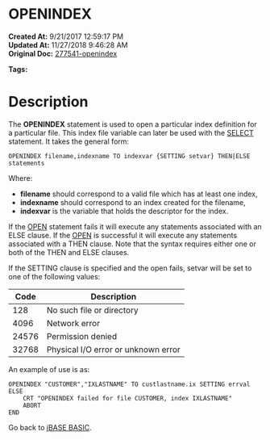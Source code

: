 # OPENINDEX

**Created At:** 9/21/2017 12:59:17 PM  
**Updated At:** 11/27/2018 9:46:28 AM  
**Original Doc:** [277541-openindex](https://docs.jbase.com/36868-jbase-basic/277541-openindex)  

**Tags:**
<badge text='file handling' vertical='middle' />
<badge text='file indexing' vertical='middle' />
<badge text='records handling' vertical='middle' />

# Description

The **OPENINDEX** statement is used to open a particular index definition for a particular file. This index file variable can later be used with the [SELECT](278801-select) statement. It takes the general form:

```
OPENINDEX filename,indexname TO indexvar {SETTING setvar} THEN|ELSE statements
```

Where:

- **filename** should correspond to a valid file which has at least one index,
- **indexname** should correspond to an index created for the filename,
- **indexvar** is the variable that holds the descriptor for the index.


If the [OPEN](277537-open) statement fails it will execute any statements associated with an ELSE clause. If the [OPEN](277537-open) is successful it will execute any statements associated with a THEN clause. Note that the syntax requires either one or both of the THEN and ELSE clauses.

If the SETTING clause is specified and the open fails, setvar will be set to one of the following values:


| Code<br> | Description<br> |
| --- | --- |
| 128<br> | No such file or directory<br> |
| 4096<br> | Network error<br> |
| 24576<br> | Permission denied<br> |
| 32768<br> | Physical I/O error or unknown error<br> |




An example of use is as:

```
OPENINDEX "CUSTOMER","IXLASTNAME" TO custlastname.ix SETTING errval ELSE
    CRT "OPENINDEX failed for file CUSTOMER, index IXLASTNAME"
    ABORT
END
```



Go back to [jBASE BASIC](263498-jbase-basic).
